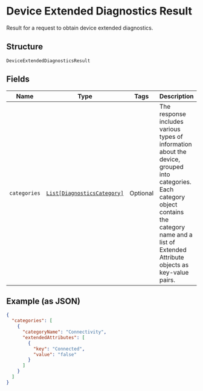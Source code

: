 
# Device Extended Diagnostics Result

Result for a request to obtain device extended diagnostics.

## Structure

`DeviceExtendedDiagnosticsResult`

## Fields

| Name | Type | Tags | Description |
|  --- | --- | --- | --- |
| `categories` | [`List[DiagnosticsCategory]`](../../doc/models/diagnostics-category.md) | Optional | The response includes various types of information about the device, grouped into categories. Each category object contains the category name and a list of Extended Attribute objects as key-value pairs. |

## Example (as JSON)

```json
{
  "categories": [
    {
      "categoryName": "Connectivity",
      "extendedAttributes": [
        {
          "key": "Connected",
          "value": "false"
        }
      ]
    }
  ]
}
```


